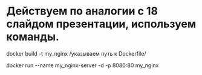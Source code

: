 # Действуем по аналогии с 18 слайдом презентации, используем команды.

docker build -t my_nginx /указываем путь к Dockerfile/

docker run --name my_nginx-server -d -p 8080:80 my_nginx